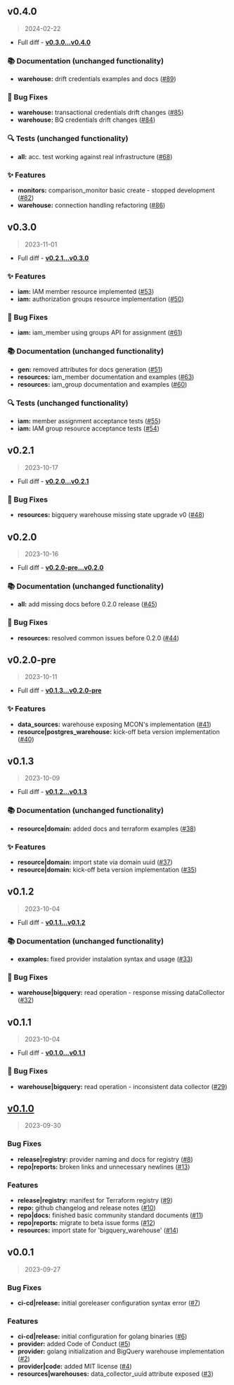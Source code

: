 

<a name="v0.4.0"></a>
## v0.4.0

> 2024-02-22

- Full diff - **[v0.3.0...v0.4.0](https://github.com/kiwicom/terraform-provider-montecarlo/compare/v0.3.0...v0.4.0)**  

### :books: Documentation (unchanged functionality)

* **warehouse:** drift credentials examples and docs ([#89](https://github.com/kiwicom/terraform-provider-montecarlo/issues/89))

### :bug: Bug Fixes

* **warehouse:** transactional credentials drift changes ([#85](https://github.com/kiwicom/terraform-provider-montecarlo/issues/85))
* **warehouse:** BQ credentials drift changes ([#84](https://github.com/kiwicom/terraform-provider-montecarlo/issues/84))

### :mag: Tests (unchanged functionality)

* **all:** acc. test working against real infrastructure ([#68](https://github.com/kiwicom/terraform-provider-montecarlo/issues/68))

### :sparkles: Features

* **monitors:** comparison_monitor basic create - stopped development ([#82](https://github.com/kiwicom/terraform-provider-montecarlo/issues/82))
* **warehouse:** connection handling refactoring ([#86](https://github.com/kiwicom/terraform-provider-montecarlo/issues/86))


<a name="v0.3.0"></a>
## v0.3.0

> 2023-11-01

- Full diff - **[v0.2.1...v0.3.0](https://github.com/kiwicom/terraform-provider-montecarlo/compare/v0.2.1...v0.3.0)**  

### :sparkles: Features

* **iam:** IAM member resource implemented ([#53](https://github.com/kiwicom/terraform-provider-montecarlo/issues/53))
* **iam:** authorization groups resource implementation ([#50](https://github.com/kiwicom/terraform-provider-montecarlo/issues/50))

### :bug: Bug Fixes

* **iam:** iam_member using groups API for assignment ([#61](https://github.com/kiwicom/terraform-provider-montecarlo/pull/61))

### :books: Documentation (unchanged functionality)

* **gen:** removed attributes for docs generation ([#51](https://github.com/kiwicom/terraform-provider-montecarlo/issues/51))
* **resources:** iam_member documentation and examples ([#63](https://github.com/kiwicom/terraform-provider-montecarlo/issues/63))
* **resources:** iam_group documentation and examples ([#60](https://github.com/kiwicom/terraform-provider-montecarlo/issues/60))

### :mag: Tests (unchanged functionality)

* **iam:** member assignment acceptance tests ([#55](https://github.com/kiwicom/terraform-provider-montecarlo/issues/55))
* **iam:** IAM group resource acceptance tests ([#54](https://github.com/kiwicom/terraform-provider-montecarlo/issues/54))


<a name="v0.2.1"></a>
## v0.2.1

> 2023-10-17

- Full diff - **[v0.2.0...v0.2.1](https://github.com/kiwicom/terraform-provider-montecarlo/compare/v0.2.0...v0.2.1)**  

### :bug: Bug Fixes

* **resources:** bigquery warehouse missing state upgrade v0 ([#48](https://github.com/kiwicom/terraform-provider-montecarlo/issues/48))


<a name="v0.2.0"></a>
## v0.2.0

> 2023-10-16

- Full diff - **[v0.2.0-pre...v0.2.0](https://github.com/kiwicom/terraform-provider-montecarlo/compare/v0.2.0-pre...v0.2.0)**  

### :books: Documentation (unchanged functionality)

* **all:** add missing docs before 0.2.0 release ([#45](https://github.com/kiwicom/terraform-provider-montecarlo/issues/45))

### :bug: Bug Fixes

* **resources:** resolved common issues before 0.2.0 ([#44](https://github.com/kiwicom/terraform-provider-montecarlo/issues/44))


<a name="v0.2.0-pre"></a>
## v0.2.0-pre

> 2023-10-11

- Full diff - **[v0.1.3...v0.2.0-pre](https://github.com/kiwicom/terraform-provider-montecarlo/compare/v0.1.3...v0.2.0-pre)**  

### :sparkles: Features

* **data_sources:** warehouse exposing MCON's implementation ([#41](https://github.com/kiwicom/terraform-provider-montecarlo/issues/41))
* **resource|postgres_warehouse:** kick-off beta version implementation ([#40](https://github.com/kiwicom/terraform-provider-montecarlo/issues/40))


<a name="v0.1.3"></a>
## v0.1.3

> 2023-10-09

- Full diff - **[v0.1.2...v0.1.3](https://github.com/kiwicom/terraform-provider-montecarlo/compare/v0.1.2...v0.1.3)**  

### :books: Documentation (unchanged functionality)

* **resource|domain:** added docs and terraform examples ([#38](https://github.com/kiwicom/terraform-provider-montecarlo/issues/38))

### :sparkles: Features

* **resource|domain:** import state via domain uuid ([#37](https://github.com/kiwicom/terraform-provider-montecarlo/issues/37))
* **resource|domain:** kick-off beta version implementation ([#35](https://github.com/kiwicom/terraform-provider-montecarlo/issues/35))


<a name="v0.1.2"></a>
## v0.1.2

> 2023-10-04

- Full diff - **[v0.1.1...v0.1.2](https://github.com/kiwicom/terraform-provider-montecarlo/compare/v0.1.1...v0.1.2)**  

### :books: Documentation (unchanged functionality)

* **examples:** fixed provider instalation syntax and usage ([#33](https://github.com/kiwicom/terraform-provider-montecarlo/issues/33))

### :bug: Bug Fixes

* **warehouse|bigquery:** read operation - response missing dataCollector ([#32](https://github.com/kiwicom/terraform-provider-montecarlo/issues/32))


<a name="v0.1.1"></a>
## v0.1.1

> 2023-10-04

- Full diff - **[v0.1.0...v0.1.1](https://github.com/kiwicom/terraform-provider-montecarlo/compare/v0.1.0...v0.1.1)**  

### :bug: Bug Fixes

* **warehouse|bigquery:** read operation - inconsistent data collector ([#29](https://github.com/kiwicom/terraform-provider-montecarlo/issues/29))


<a name="v0.1.0"></a>
## [v0.1.0](https://github.com/kiwicom/terraform-provider-montecarlo/compare/v0.0.1...v0.1.0)

> 2023-09-30

### Bug Fixes

* **release|registry:** provider naming and docs for registry ([#8](https://github.com/kiwicom/terraform-provider-montecarlo/issues/8))
* **repo|reports:** broken links and unnecessary newlines ([#13](https://github.com/kiwicom/terraform-provider-montecarlo/issues/13))

### Features

* **release|registry:** manifest for Terraform registry ([#9](https://github.com/kiwicom/terraform-provider-montecarlo/issues/9))
* **repo:** github changelog and release notes ([#10](https://github.com/kiwicom/terraform-provider-montecarlo/issues/10))
* **repo|docs:** finished basic community standard documents ([#11](https://github.com/kiwicom/terraform-provider-montecarlo/issues/11))
* **repo|reports:** migrate to beta issue forms ([#12](https://github.com/kiwicom/terraform-provider-montecarlo/issues/12))
* **resources:** import state for 'bigquery_warehouse' ([#14](https://github.com/kiwicom/terraform-provider-montecarlo/issues/14))


<a name="v0.0.1"></a>
## v0.0.1

> 2023-09-27

### Bug Fixes

* **ci-cd|release:** initial goreleaser configuration syntax error ([#7](https://github.com/kiwicom/terraform-provider-montecarlo/issues/7))

### Features

* **ci-cd|release:** initial configuration for golang binaries ([#6](https://github.com/kiwicom/terraform-provider-montecarlo/issues/6))
* **provider:** added Code of Conduct ([#5](https://github.com/kiwicom/terraform-provider-montecarlo/issues/5))
* **provider:** golang initialization and BigQuery warehouse implementation  ([#2](https://github.com/kiwicom/terraform-provider-montecarlo/issues/2))
* **provider|code:** added MIT license ([#4](https://github.com/kiwicom/terraform-provider-montecarlo/issues/4))
* **resources|warehouses:** data_collector_uuid attribute exposed ([#3](https://github.com/kiwicom/terraform-provider-montecarlo/issues/3))

